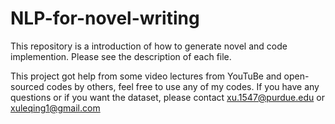 # NLP-for-novel-writing
This repository is a introduction of how to generate novel and code implemention.
Please see the description of each file.

This project got help from some video lectures from YouTuBe and open-sourced codes by others,
feel free to use any of my codes. If you have any questions or if you want the dataset, please contact xu.1547@purdue.edu or xuleqing1@gmail.com
